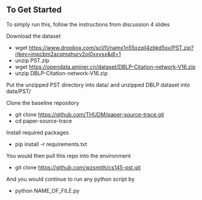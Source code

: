 
## To Get Started

To simply run this, follow the instructions from discussion 4 slides 

Download the dataset
* wget https://www.dropbox.com/scl/fi/namx1n55xzqil4zbkd5sv/PST.zip?rlkey=impcbm2acqmqhurv2oj0xxysx&dl=1
* unzip PST.zip
* wget https://opendata.aminer.cn/dataset/DBLP-Citation-network-V16.zip
* unzip DBLP-Citation-network-V16.zip

Put the unzipped PST directory into data/ and unzipped DBLP dataset into data/PST/

Clone the baseline repository
* git clone https://github.com/THUDM/paper-source-trace.git
* cd paper-source-trace

Install required packages
* pip install -r requirements.txt

You would then pull this repo into the environment
* git clone https://github.com/wzsmith/cs145-pst.git

And you would continue to run any python script by
* python NAME_OF_FILE.py


